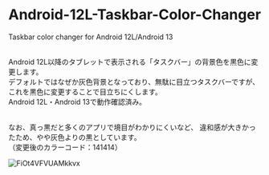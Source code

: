 # Android-12L-Taskbar-Color-Changer
Taskbar color changer for Android 12L/Android 13<br><br>

Android 12L以降のタブレットで表示される「タスクバー」の背景色を黒色に変更します。<br>
デフォルトではなぜか灰色背景となっており、無駄に目立つタスクバーですが、これを黒色に変更することで目立ちにくします。<br>
Android 12L・Android 13で動作確認済み。<br><br>

なお、真っ黒だと多くのアプリで境目がわかりにくいなど、 違和感が大きかったため、やや灰色よりの黒としています。<br>
（変更後のカラーコード：141414）

![FiOt4VFVUAMkkvx](https://user-images.githubusercontent.com/46084512/204077484-816c68de-c515-48df-9830-fe8657a123ac.jpg)
